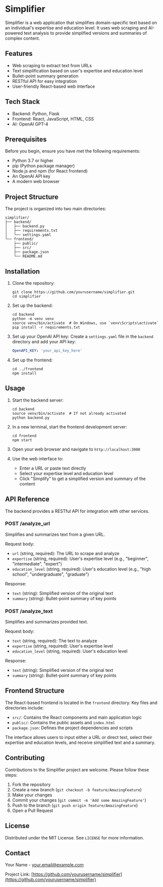 # Simplifier

Simplifier is a web application that simplifies domain-specific text based on an individual's expertise and education level. It uses web scraping and AI-powered text analysis to provide simplified versions and summaries of complex content.

## Features

- Web scraping to extract text from URLs
- Text simplification based on user's expertise and education level
- Bullet-point summary generation
- RESTful API for easy integration
- User-friendly React-based web interface

## Tech Stack

- Backend: Python, Flask
- Frontend: React, JavaScript, HTML, CSS
- AI: OpenAI GPT-4

## Prerequisites

Before you begin, ensure you have met the following requirements:

- Python 3.7 or higher
- pip (Python package manager)
- Node.js and npm (for React frontend)
- An OpenAI API key
- A modern web browser

## Project Structure

The project is organized into two main directories:

```
simplifier/
├── backend/
│   ├── backend.py
│   ├── requirements.txt
│   └── settings.yaml
└── frontend/
    ├── public/
    ├── src/
    ├── package.json
    └── README.md
```

## Installation

1. Clone the repository:
   ```
   git clone https://github.com/yourusername/simplifier.git
   cd simplifier
   ```

2. Set up the backend:
   ```
   cd backend
   python -m venv venv
   source venv/bin/activate  # On Windows, use `venv\Scripts\activate`
   pip install -r requirements.txt
   ```

3. Set up your OpenAI API key:
   Create a `settings.yaml` file in the `backend` directory and add your API key:
   ```yaml
   OpenAPI_KEY: 'your_api_key_here'
   ```

4. Set up the frontend:
   ```
   cd ../frontend
   npm install
   ```

## Usage

1. Start the backend server:
   ```
   cd backend
   source venv/bin/activate  # If not already activated
   python backend.py
   ```

2. In a new terminal, start the frontend development server:
   ```
   cd frontend
   npm start
   ```

3. Open your web browser and navigate to `http://localhost:3000`

4. Use the web interface to:
   - Enter a URL or paste text directly
   - Select your expertise level and education level
   - Click "Simplify" to get a simplified version and summary of the content

## API Reference

The backend provides a RESTful API for integration with other services.

### POST /analyze_url

Simplifies and summarizes text from a given URL.

Request body:
- `url` (string, required): The URL to scrape and analyze
- `expertise` (string, required): User's expertise level (e.g., "beginner", "intermediate", "expert")
- `education_level` (string, required): User's education level (e.g., "high school", "undergraduate", "graduate")

Response:
- `text` (string): Simplified version of the original text
- `summary` (string): Bullet-point summary of key points

### POST /analyze_text

Simplifies and summarizes provided text.

Request body:
- `text` (string, required): The text to analyze
- `expertise` (string, required): User's expertise level
- `education_level` (string, required): User's education level

Response:
- `text` (string): Simplified version of the original text
- `summary` (string): Bullet-point summary of key points

## Frontend Structure

The React-based frontend is located in the `frontend` directory. Key files and directories include:

- `src/`: Contains the React components and main application logic
- `public/`: Contains the public assets and `index.html`
- `package.json`: Defines the project dependencies and scripts

The interface allows users to input either a URL or direct text, select their expertise and education levels, and receive simplified text and a summary.

## Contributing

Contributions to the Simplifier project are welcome. Please follow these steps:

1. Fork the repository
2. Create a new branch (`git checkout -b feature/AmazingFeature`)
3. Make your changes
4. Commit your changes (`git commit -m 'Add some AmazingFeature'`)
5. Push to the branch (`git push origin feature/AmazingFeature`)
6. Open a Pull Request

## License

Distributed under the MIT License. See `LICENSE` for more information.

## Contact

Your Name - your.email@example.com

Project Link: [https://github.com/yourusername/simplifier](https://github.com/yourusername/simplifier)
